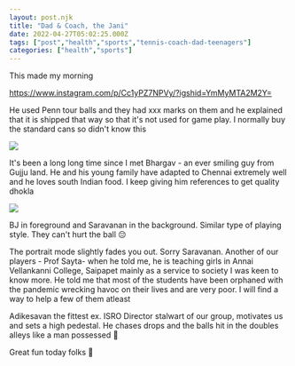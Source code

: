 ```yaml
---
layout: post.njk
title: "Dad & Coach, the Jani"
date: 2022-04-27T05:02:25.000Z
tags: ["post","health","sports","tennis-coach-dad-teenagers"]
categories: ["health","sports"]
---
```


This made my morning

https://www.instagram.com/p/Cc1yPZ7NPVy/?igshid=YmMyMTA2M2Y=

He used Penn tour balls and they had xxx marks on them and he explained that it is shipped that way so that it's not used for game play. I normally buy the standard cans so didn't know this

![](/assets/images/dad-coach-the-jani-7a30b97d.jpg)

It's been a long long time since I met Bhargav - an ever smiling guy from Gujju land. He and his young family have adapted to Chennai extremely well and he loves south Indian food. I keep giving him references to get quality dhokla

![](/assets/images/dad-coach-the-jani-adfe1202.jpg)

BJ in foreground and Saravanan in the background. Similar type of playing style. They can't hurt the ball 😔

The portrait mode slightly fades you out. Sorry Saravanan. Another of our players - Prof Sayta- when he told me, he is teaching girls in Annai Vellankanni College, Saipapet mainly as a service to society I was keen to know more. He told me that most of the students have been orphaned with the pandemic wrecking havoc on their lives and are very poor. I will find a way to help a few of them atleast

Adikesavan the fittest ex. ISRO Director stalwart of our group, motivates us and sets a high pedestal. He chases drops and the balls hit in the doubles alleys like a man possessed 👏

Great fun today folks 🌹